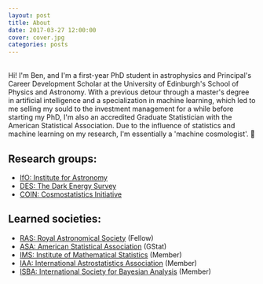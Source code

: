 ```yaml
---
layout: post
title: About
date: 2017-03-27 12:00:00
cover: cover.jpg
categories: posts
---
```


<br>
Hi! I'm Ben, and I'm a first-year PhD student in astrophysics and Principal's Career Development Scholar at the University of Edinburgh's School of Physics and Astronomy. With a previous detour through a master's degree in artificial intelligence and a specialization in machine learning, which led to me selling my sould to the investment management for a while before starting my PhD, I'm also an accredited Graduate Statistician with the American Statistical Association. Due to the influence of statistics and machine learning on my research, I'm essentially a 'machine cosmologist'. 🙂

## Research groups:

* [IfO: Institute for Astronomy](http://www.roe.ac.uk/ifa/)
* [DES: The Dark Energy Survey](https://www.darkenergysurvey.org)
* [COIN: Cosmostatistics Initiative](https://asaip.psu.edu/organizations/iaa/iaa-working-group-of-cosmostatistics)

## Learned societies:

* [RAS: Royal Astronomical Society](https://www.ras.org.uk) (Fellow)
* [ASA: American Statistical Association](http://www.amstat.org) (GStat)
* [IMS: Institute of Mathematical Statistics](http://www.imstat.org) (Member)
* [IAA: International Astrostatistics Association](http://iaa.mi.oa-brera.inaf.it/IAA/home.html) (Member)
* [ISBA: International Society for Bayesian Analysis](https://bayesian.org) (Member)
